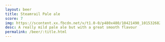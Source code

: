 ```yaml
---
layout: beer
title: Steamrail Pale ale
score: 7
img: https://scontent.xx.fbcdn.net/v/t1.0-0/p480x480/10421490_10153268279843745_9177649199173204206_n.jpg?oh=21163e2cc0415c04b4651ded749d9622&oe=587C8B12
desc: A really mild pale ale but with a great smooth flavour
permalink: /beer/:title.html
---
```

